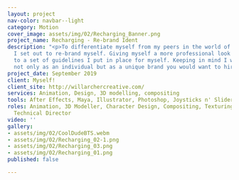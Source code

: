 ```yaml
---
layout: project
nav-color: navbar--light
category: Motion
cover_image: assets/img/02/Recharging_Banner.png
project_name: Recharging - Re-brand Ident
description: "<p>To differentiate myself from my peers in the world of freelancing
  I set out to re-brand myself. Giving myself a more professional look by sticking
  to a set of guidelines I put in place for myself. Keeping in mind I want to be represented
  not only as an individual but as a unique brand you would want to hire.</p>"
project_date: September 2019
client: Myself!
client_site: http://willarchercreative.com/
services: Animation, Design, 3D modelling, compositing
tools: After Effects, Maya, Illustrator, Photoshop, Joysticks n' Sliders
roles: Animation, 3D Modeller, Character Design, Compositing, Texturing, Concept Artist,
  Technical Director
video: ''
gallery:
- assets/img/02/CoolDudeBTS.webm
- assets/img/02/Recharging_02-1.png
- assets/img/02/Recharging_03.png
- assets/img/02/Recharging_01.png
published: false

---
```


